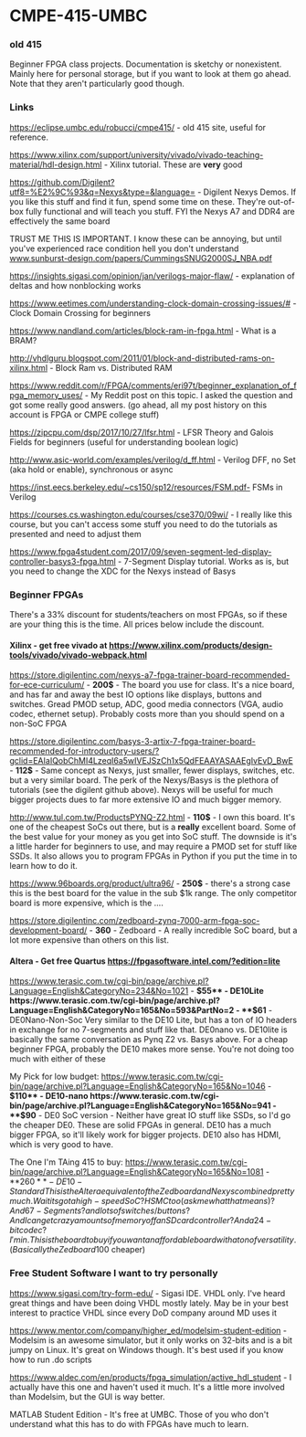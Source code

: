 # CMPE-415-UMBC
### old 415
Beginner FPGA class projects. Documentation is sketchy or nonexistent. 
Mainly here for personal storage, but if you want to look at them go ahead.
Note that they aren't particularly good though.

### Links

https://eclipse.umbc.edu/robucci/cmpe415/ - old 415 site, useful for reference.

https://www.xilinx.com/support/university/vivado/vivado-teaching-material/hdl-design.html - Xilinx tutorial. These are **very** good

https://github.com/Digilent?utf8=%E2%9C%93&q=Nexys&type=&language= - Digilent Nexys Demos. If you like this stuff and find it fun, spend some time on these. They're out-of-box fully functional and will teach you stuff. FYI the Nexys A7 and DDR4 are effectively the same board

TRUST ME THIS IS IMPORTANT. I know these can be annoying, but until you've experienced race condition hell you don't understand www.sunburst-design.com/papers/CummingsSNUG2000SJ_NBA.pdf

https://insights.sigasi.com/opinion/jan/verilogs-major-flaw/ - explanation of deltas and how nonblocking works

https://www.eetimes.com/understanding-clock-domain-crossing-issues/# - Clock Domain Crossing for beginners

https://www.nandland.com/articles/block-ram-in-fpga.html - What is a BRAM?

http://vhdlguru.blogspot.com/2011/01/block-and-distributed-rams-on-xilinx.html - Block Ram vs. Distributed RAM

https://www.reddit.com/r/FPGA/comments/eri97t/beginner_explanation_of_fpga_memory_uses/ - My Reddit post on this topic. I asked the question and got some really good answers. (go ahead, all my post history on this account is FPGA or CMPE college stuff)

https://zipcpu.com/dsp/2017/10/27/lfsr.html - LFSR Theory and Galois Fields for beginners (useful for understanding boolean logic)

http://www.asic-world.com/examples/verilog/d_ff.html - Verilog DFF, no Set (aka hold or enable), synchronous or async

https://inst.eecs.berkeley.edu/~cs150/sp12/resources/FSM.pdf- FSMs in Verilog

https://courses.cs.washington.edu/courses/cse370/09wi/ - I really like this course, but you can't access some stuff you need to do the tutorials as presented and need to adjust them

https://www.fpga4student.com/2017/09/seven-segment-led-display-controller-basys3-fpga.html - 7-Segment Display tutorial. Works as is, but you need to change the XDC for the Nexys instead of Basys

### Beginner FPGAs
There's a 33% discount for students/teachers on most FPGAs, so if these are your thing this is the time. All prices below include the discount.
#### Xilinx - get free vivado at https://www.xilinx.com/products/design-tools/vivado/vivado-webpack.html

https://store.digilentinc.com/nexys-a7-fpga-trainer-board-recommended-for-ece-curriculum/ - **200$** - The board you use for class. It's a nice board, and has far and away the best IO options like displays, buttons and switches. Gread PMOD setup, ADC, good media connectors (VGA, audio codec, ethernet setup). Probably costs more than you should spend on a non-SoC FPGA

https://store.digilentinc.com/basys-3-artix-7-fpga-trainer-board-recommended-for-introductory-users/?gclid=EAIaIQobChMI4LzeqI6a5wIVEJSzCh1x5QdFEAAYASAAEgIvEvD_BwE - **112$** - Same concept as Nexys, just smaller, fewer displays, switches, etc. but a very similar board. The perk of the Nexys/Basys is the plethora of tutorials (see the digilent github above). Nexys will be useful for much bigger projects dues to far more extensive IO and much bigger memory.

http://www.tul.com.tw/ProductsPYNQ-Z2.html - **110$** - I own this board. It's one of the cheapest SoCs out there, but is a **really** excellent board. Some of the best value for your money as you get into SoC stuff. The downside is it's a little harder for beginners to use, and may require a PMOD set for stuff like SSDs. It also allows you to program FPGAs in Python if you put the time in to learn how to do it.

https://www.96boards.org/product/ultra96/ - **250$** - there's a strong case this is the best board for the value in the sub $1k range. The only competitor board is more expensive, which is the ....

https://store.digilentinc.com/zedboard-zynq-7000-arm-fpga-soc-development-board/ - **360** - Zedboard - A really incredible SoC board, but a lot more expensive than others on this list.

#### Altera - Get free Quartus https://fpgasoftware.intel.com/?edition=lite

https://www.terasic.com.tw/cgi-bin/page/archive.pl?Language=English&CategoryNo=234&No=1021 - **$55** - DE10Lite
https://www.terasic.com.tw/cgi-bin/page/archive.pl?Language=English&CategoryNo=165&No=593&PartNo=2 - **$61** - DE0Nano-Non-Soc 
Very similar to the DE10 Lite, but has a ton of IO headers in exchange for no 7-segments and stuff like that. DE0nano vs. DE10lite is basically the same conversation as Pynq Z2 vs. Basys above. For a cheap beginner FPGA, probably the DE10 makes more sense. You're not doing too much with either of these

My Pick for low budget:
https://www.terasic.com.tw/cgi-bin/page/archive.pl?Language=English&CategoryNo=165&No=1046 - **$110** - DE10-nano
https://www.terasic.com.tw/cgi-bin/page/archive.pl?Language=English&CategoryNo=165&No=941 - **$90** - DE0 SoC version - Neither have great IO stuff like SSDs, so I'd go the cheaper DE0. These are solid FPGAs in general. DE10 has a much bigger FPGA, so it'll likely work for bigger projects. DE10 also has HDMI, which is very good to have.

The One I'm TAing 415 to buy:
https://www.terasic.com.tw/cgi-bin/page/archive.pl?Language=English&CategoryNo=165&No=1081 - **$260** - DE10-Standard
This is the Altera equivalent of the Zedboard and Nexys combined pretty much. Wait its got a high-speed SoC? HSMC too(ask me what that means)? And 6 7-Segments? and lots of switches/buttons? And I can get crazy amounts of memory off an SD card controller? And a 24-bit codec? I'm in. This is the board to buy if you want an affordable board with a ton of versatility. (Basically the Zedboard 100$ cheaper)


### Free Student Software I want to try personally

https://www.sigasi.com/try-form-edu/ - Sigasi IDE. VHDL only. I've heard great things and have been doing VHDL mostly lately. May be in your best interest to practice VHDL since every DoD company around MD uses it

https://www.mentor.com/company/higher_ed/modelsim-student-edition - Modelsim is an awesome simulator, but it only works on 32-bits and is a bit jumpy on Linux. It's great on Windows though. It's best used if you know how to run .do scripts

https://www.aldec.com/en/products/fpga_simulation/active_hdl_student - I actually have this one and haven't used it much. It's a little more involved than Modelsim, but the GUI is way better.

MATLAB Student Edition - It's free at UMBC. Those of you who don't understand what this has to do with FPGAs have much to learn.
